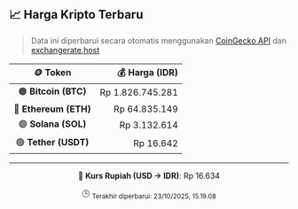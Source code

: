 

<!-- HARGA_KRIPTO -->
## 📈 Harga Kripto Terbaru

> Data ini diperbarui secara otomatis menggunakan [CoinGecko API](https://www.coingecko.com/) dan [exchangerate.host](https://exchangerate.host/)

<div align="center">

| 🪙 Token | 💰 Harga (IDR) |
|:------:|---------------:|
| 🟠 **Bitcoin (BTC)**   | Rp 1.826.745.281 |
| 🔵 **Ethereum (ETH)**  | Rp 64.835.149 |
| 🟣 **Solana (SOL)**    | Rp 3.132.614 |
| 🟢 **Tether (USDT)**   | Rp 16.642 |

---

💱 **Kurs Rupiah (USD → IDR)**: Rp 16.634

🕒 <sub>Terakhir diperbarui: 23/10/2025, 15.19.08</sub>

</div>
<!-- /HARGA_KRIPTO -->